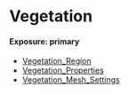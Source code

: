 # Vegetation
#### Exposure: primary
* [Vegetation_Region](../../components/Vegetation_Region.md)
* [Vegetation_Properties](../../components/Vegetation_Properties.md)
* [Vegetation_Mesh_Settings](../../components/Vegetation_Mesh_Settings.md)
